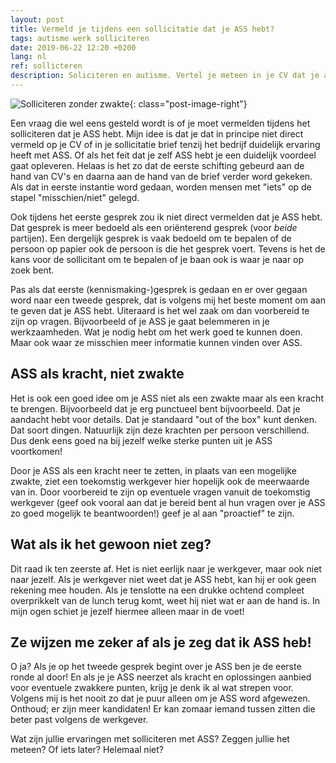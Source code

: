 ```yaml
---
layout: post
title: Vermeld je tijdens een sollicitatie dat je ASS hebt?
tags: autisme werk solliciteren
date: 2019-06-22 12:20 +0200
lang: nl
ref: sollicteren
description: Soliciteren en autisme. Vertel je meteen in je CV dat je autisme hebt, of vertel je dit later pas?
---
```

![Solliciteren zonder zwakte]({{site.baseurl}}/assets/img/sollicitatie.jpg){: class="post-image-right"}

Een vraag die wel eens gesteld wordt is of je moet vermelden tijdens het solliciteren dat je ASS hebt.
Mijn idee is dat je dat in principe niet direct vermeld op je CV of in je sollicitatie brief tenzij het bedrijf duidelijk ervaring heeft met ASS. Of als het feit dat je zelf ASS hebt je een duidelijk voordeel gaat opleveren. Helaas is het zo dat de eerste schifting gebeurd aan de hand van CV's en daarna aan de hand van de brief verder word gekeken. Als dat in eerste instantie word gedaan, worden mensen met "iets" op de stapel "misschien/niet" gelegd.

Ook tijdens het eerste gesprek zou ik niet direct vermelden dat je ASS hebt. Dat gesprek is meer bedoeld als een oriënterend gesprek (voor *beide* partijen). Een dergelijk gesprek is vaak bedoeld om te bepalen of de persoon op papier ook de persoon is die het gesprek voert. Tevens is het de kans voor de sollicitant om te bepalen of je baan ook is waar je naar op zoek bent.

Pas als dat eerste (kennismaking-)gesprek is gedaan en er over gegaan word naar een tweede gesprek, dat is volgens mij het beste moment om aan te geven dat je ASS hebt. Uiteraard is het wel zaak om dan voorbereid te zijn op vragen. Bijvoorbeeld of je ASS je gaat belemmeren in je werkzaamheden. Wat je nodig hebt om het werk goed te kunnen doen. Maar ook waar ze misschien meer informatie kunnen vinden over ASS.

## ASS als kracht, niet zwakte
Het is ook een goed idee om je ASS niet als een zwakte maar als een kracht te brengen. Bijvoorbeeld dat je erg punctueel bent bijvoorbeeld. Dat je aandacht hebt voor details. Dat je standaard "out of the box" kunt denken. Dat soort dingen. Natuurlijk zijn deze krachten per persoon verschillend. Dus denk eens goed na bij jezelf welke sterke punten uit je ASS voortkomen!

Door je ASS als een kracht neer te zetten, in plaats van een mogelijke zwakte, ziet een toekomstig werkgever hier hopelijk ook de meerwaarde van in. Door voorbereid te zijn op eventuele vragen vanuit de toekomstig werkgever (geef ook vooral aan dat je bereid bent al hun vragen over je ASS zo goed mogelijk te beantwoorden!) geef je al aan "proactief" te zijn.

## Wat als ik het gewoon niet zeg?
Dit raad ik ten zeerste af. Het is niet eerlijk naar je werkgever, maar ook niet naar jezelf. Als je werkgever niet weet dat je ASS hebt, kan hij er ook geen rekening mee houden. Als je tenslotte na een drukke ochtend compleet overprikkelt van de lunch terug komt, weet hij niet wat er aan de hand is. In mijn ogen schiet je jezelf hiermee alleen maar in de voet!

## Ze wijzen me zeker af als je zeg dat ik ASS heb!
O ja? Als je op het tweede gesprek begint over je ASS ben je de eerste ronde al door! En als je je ASS neerzet als kracht en oplossingen aanbied voor eventuele zwakkere punten, krijg je denk ik al wat strepen voor. Volgens mij is het nooit zo dat je puur alleen om je ASS word afgewezen. Onthoud; er zijn meer kandidaten! Er kan zomaar iemand tussen zitten die beter past volgens de werkgever.

Wat zijn jullie ervaringen met solliciteren met ASS? Zeggen jullie het meteen? Of iets later? Helemaal niet?
